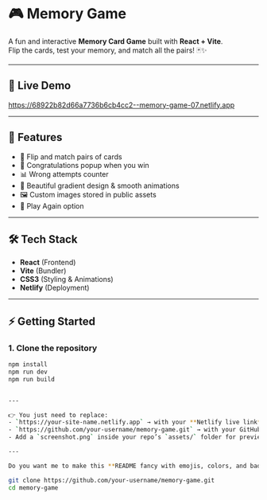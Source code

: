 # 🎮 Memory Game  

A fun and interactive **Memory Card Game** built with **React + Vite**.  
Flip the cards, test your memory, and match all the pairs! 🃏✨  

---

## 🚀 Live Demo  
https://68922b82d66a7736b6cb4cc2--memory-game-07.netlify.app 

---

## 📌 Features  
- 🎴 Flip and match pairs of cards  
- 🎉 Congratulations popup when you win  
- 📊 Wrong attempts counter  
- 🌈 Beautiful gradient design & smooth animations  
- 🖼️ Custom images stored in public assets  
- 🔄 Play Again option  

---

## 🛠️ Tech Stack  
- **React** (Frontend)  
- **Vite** (Bundler)  
- **CSS3** (Styling & Animations)  
- **Netlify** (Deployment)  

---

## ⚡ Getting Started  

### 1. Clone the repository  
```bash
npm install
npm run dev
npm run build


---

👉 You just need to replace:  
- `https://your-site-name.netlify.app` → with your **Netlify live link**  
- `https://github.com/your-username/memory-game.git` → with your GitHub repo link  
- Add a `screenshot.png` inside your repo’s `assets/` folder for preview  

---

Do you want me to make this **README fancy with emojis, colors, and badges** (like Netlify Deploy badge, React badge etc.), or do you prefer keeping it **simple and professional**?

git clone https://github.com/your-username/memory-game.git
cd memory-game
